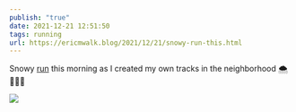 ```yaml
---
publish: "true"
date: 2021-12-21 12:51:50
tags: running
url: https://ericmwalk.blog/2021/12/21/snowy-run-this.html
---
```


Snowy [run](https://www.strava.com/activities/6411551422) this morning as I created my own tracks in the neighborhood 🌨🏃🏻‍♂️



![](https://ericmwalk.blog/uploads/2021/da88a70497.jpg)